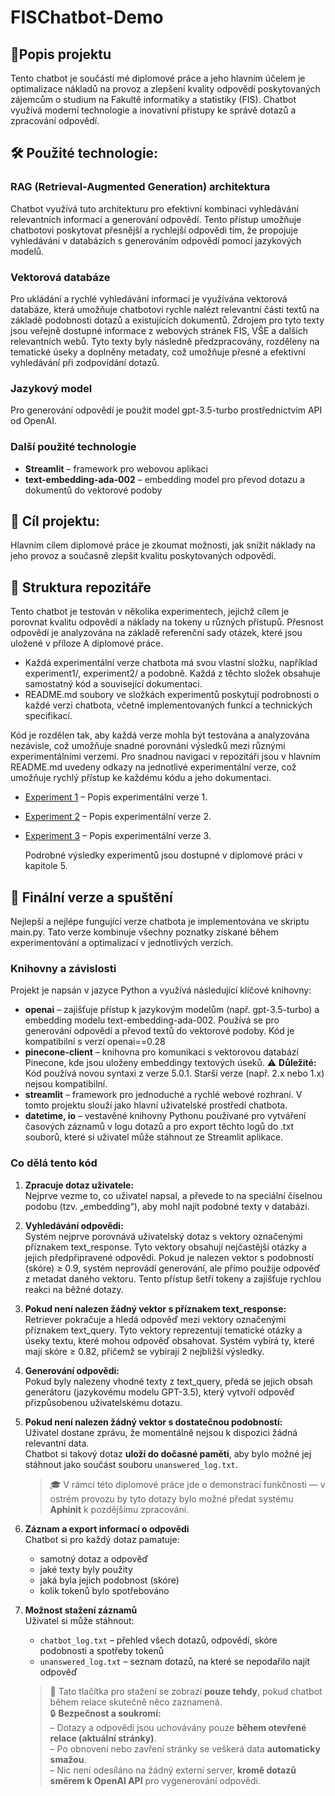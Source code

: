 # FISChatbot-Demo
## 🤖Popis projektu
Tento chatbot je součástí mé diplomové práce a jeho hlavním účelem je optimalizace nákladů na provoz a zlepšení kvality odpovědí poskytovaných zájemcům o studium na Fakultě informatiky a statistiky (FIS). Chatbot využívá moderní technologie a inovativní přístupy ke správě dotazů a zpracování odpovědí.
## 🛠️  Použité technologie:
### RAG (Retrieval-Augmented Generation) architektura
Chatbot využívá tuto architekturu pro efektivní kombinaci vyhledávání relevantních informací a generování odpovědí. Tento přístup umožňuje chatbotovi poskytovat přesnější a rychlejší odpovědi tím, že propojuje vyhledávání v databázích s generováním odpovědí pomocí jazykových modelů.
### Vektorová databáze
Pro ukládání a rychlé vyhledávání informací je využívána vektorová databáze, která umožňuje chatbotovi rychle nalézt relevantní části textů na základě podobnosti dotazů a existujících dokumentů.
Zdrojem pro tyto texty jsou veřejně dostupné informace z webových stránek FIS, VŠE a dalších relevantních webů.
Tyto texty byly následně předzpracovány, rozděleny na tematické úseky a doplněny metadaty, což umožňuje přesné a efektivní vyhledávání při zodpovídání dotazů.

### Jazykový model
Pro generování odpovědí je použit model gpt-3.5-turbo prostřednictvím API od OpenAI.

### Další použité technologie

- **Streamlit** – framework pro webovou aplikaci
- **text-embedding-ada-002** – embedding model pro převod dotazu a dokumentů do vektorové podoby



## 🎯 Cíl projektu:
Hlavním cílem diplomové práce je zkoumat možnosti, jak snížit náklady na jeho provoz a současně zlepšit kvalitu poskytovaných odpovědí.

## 📁 Struktura repozitáře

Tento chatbot je testován v několika experimentech, jejichž cílem je porovnat kvalitu odpovědí a náklady na tokeny u různých přístupů. Přesnost odpovědí je analyzována na základě referenční sady otázek, které jsou uložené v příloze A diplomové práce.

- Každá experimentální verze chatbota má svou vlastní složku, například experiment1/, experiment2/ a podobně. Každá z těchto složek obsahuje samostatný kód a související dokumentaci.
- README.md soubory ve složkách experimentů poskytují podrobnosti o každé verzi chatbota, včetně implementovaných funkcí a technických specifikací.

Kód je rozdělen tak, aby každá verze mohla být testována a analyzována nezávisle, což umožňuje snadné porovnání výsledků mezi různými experimentálními verzemi. Pro snadnou navigaci v repozitáři jsou v hlavním README.md uvedeny odkazy na jednotlivé experimentální verze, což umožňuje rychlý přístup ke každému kódu a jeho dokumentaci.

- [Experiment 1](experiment1/README.md) – Popis experimentální verze 1.
- [Experiment 2](experiment2/README.md) – Popis experimentální verze 2.
- [Experiment 3](experiment3/README.md) – Popis experimentální verze 3.

  Podrobné výsledky experimentů jsou dostupné v diplomové práci v kapitole 5.

## 🚀 Finální verze a spuštění
Nejlepší a nejlépe fungující verze chatbota je implementována ve skriptu main.py. Tato verze kombinuje všechny poznatky získané během experimentování a optimalizací v jednotlivých verzích.
### Knihovny a závislosti
Projekt je napsán v jazyce Python a využívá následující klíčové knihovny:
- **openai** –  zajišťuje přístup k jazykovým modelům (např. gpt-3.5-turbo) a embedding modelu text-embedding-ada-002. Používá se pro generování odpovědí a převod textů do vektorové podoby. Kód je kompatibilní s verzí openai==0.28
- **pinecone-client** – knihovna pro komunikaci s vektorovou databází Pinecone, kde jsou uloženy embeddingy textových úseků. ⚠️ **Důležité:** Kód používá novou syntaxi z verze 5.0.1. Starší verze (např. 2.x nebo 1.x) nejsou kompatibilní.
- **streamlit** – framework pro jednoduché a rychlé webové rozhraní. V tomto projektu slouží jako hlavní uživatelské prostředí chatbota.
- **datetime, io** – vestavěné knihovny Pythonu používané pro vytváření časových záznamů v logu dotazů a pro export těchto logů do .txt souborů, které si uživatel může stáhnout ze Streamlit aplikace.

### Co dělá tento kód

1. **Zpracuje dotaz uživatele:**  
   Nejprve vezme to, co uživatel napsal, a převede to na speciální číselnou podobu (tzv. „embedding“), aby mohl najít podobné texty v databázi.

2. **Vyhledávání odpovědi:**  
   Systém nejprve porovnává uživatelský dotaz s vektory označenými příznakem text_response. Tyto vektory obsahují nejčastější otázky a jejich předpřipravené odpovědi. Pokud je nalezen vektor s podobností (skóre) ≥ 0.9, systém neprovádí generování, ale přímo použije odpověď z metadat daného vektoru. Tento přístup šetří tokeny a zajišťuje rychlou reakci na běžné dotazy.

3. **Pokud není nalezen žádný vektor s příznakem text_response:**  
   Retriever pokračuje a hledá odpověď mezi vektory označenými příznakem text_query. Tyto vektory reprezentují tematické otázky a úseky textu, které mohou odpověď obsahovat. Systém vybírá ty, které mají skóre ≥ 0.82, přičemž se vybírají 2 nejbližší výsledky.

4. **Generování odpovědi:**  
   Pokud byly nalezeny vhodné texty z text_query, předá se jejich obsah generátoru (jazykovému modelu GPT-3.5), který vytvoří odpověď přizpůsobenou uživatelskému dotazu​.

5. **Pokud není nalezen žádný vektor s dostatečnou podobností:**  
   Uživatel dostane zprávu, že momentálně nejsou k dispozici žádná relevantní data.  
   Chatbot si takový dotaz **uloží do dočasné paměti**, aby bylo možné jej stáhnout jako součást souboru `unanswered_log.txt`.  
   > 🎓 V rámci této diplomové práce jde o demonstraci funkčnosti — v ostrém provozu by tyto dotazy bylo možné předat systému **Aphinit** k pozdějšímu zpracování.

6. **Záznam a export informací o odpovědi**  
   Chatbot si pro každý dotaz pamatuje:
   - samotný dotaz a odpověď  
   - jaké texty byly použity  
   - jaká byla jejich podobnost (skóre)  
   - kolik tokenů bylo spotřebováno  

7. **Možnost stažení záznamů**  
   Uživatel si může stáhnout:
   - `chatbot_log.txt` – přehled všech dotazů, odpovědí, skóre podobnosti a spotřeby tokenů  
   - `unanswered_log.txt` – seznam dotazů, na které se nepodařilo najít odpověď

   > 📌 Tato tlačítka pro stažení se zobrazí **pouze tehdy**, pokud chatbot během relace skutečně něco zaznamená.  
   > 🔒 **Bezpečnost a soukromí:**  
   > – Dotazy a odpovědi jsou uchovávány pouze **během otevřené relace (aktuální stránky)**.  
   > – Po obnovení nebo zavření stránky se veškerá data **automaticky smažou**.  
   > – Nic není odesíláno na žádný externí server, **kromě dotazů směrem k OpenAI API** pro vygenerování odpovědi.

